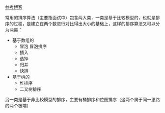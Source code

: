 [参考博客](https://www.cnblogs.com/wiki-royzhang/p/3614694.html)

常用的排序算法（主要指面试中）包含两大类，一类是基于比较模型的，也就是排序的过程，是建立在两个数进行对比得出大小的基础上，这样的排序算法又可以分为两类：
  + 基于数组的
    - 冒泡
        冒泡排序
    - 插入
    - 选择
    - 归并
    - 快排
  + 基于树的
    - 堆排序
    - 二叉树排序

另一类是基于非比较模型的排序，主要有桶排序和位图排序（这两个属于同一思路的两个极端）  
